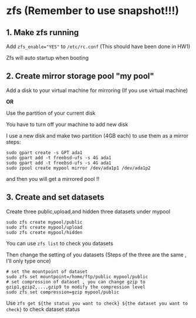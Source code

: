# zfs (**Remember to use snapshot!!!**)
## 1. Make zfs running 
  Add ``` zfs_enable="YES" ``` to ``` /etc/rc.conf ``` (This should have been done in HW1)
  
  Zfs will auto startup when booting
## 2. Create mirror storage pool "my pool"
  Add a disk to your virtual machine for mirroring (If you use virtual machine)
  
  **OR** 
  
  Use the partition of your current disk 
  
  You have to turn off your machine to add new disk
  
  I use a new disk and make two partition (4GB each) to use them as a mirror
  steps:
  ```
  sudo gpart create -s GPT ada1
  sudo gpart add -t freebsd-ufs -s 4G ada1
  sudo gpart add -t freebsd-ufs -s 4G ada1
  sudo zpool create mypool mirror /dev/ada1p1 /dev/ada1p2
  ```
  
  and then you will get a mirrored pool !!
## 3. Create and set datasets
  Create three public,upload,and hidden three datasets under mypool
  ```
  sudo zfs create mypool/public
  sudo zfs create mypool/upload
  sudo zfs create mypool/hidden
  ```
  
  You can use ``` zfs list ``` to check you datasets
  
  Then change the setting of you datasets (Steps of the three are the same , I'll only type once)
  ```
  # set the mountpoint of dataset
  sudo zfs set mountpoint=/home/ftp/public mypool/public
  # set compression of dataset , you can change gzip to gzip1,gzip2,...,gzip9 to modify the compression level
  sudo zfs set compression=gzip mypool/public
  ```
  
  Use ``` zfs get ${the status you want to check} ${the dataset you want to check} ``` to check dataset status
